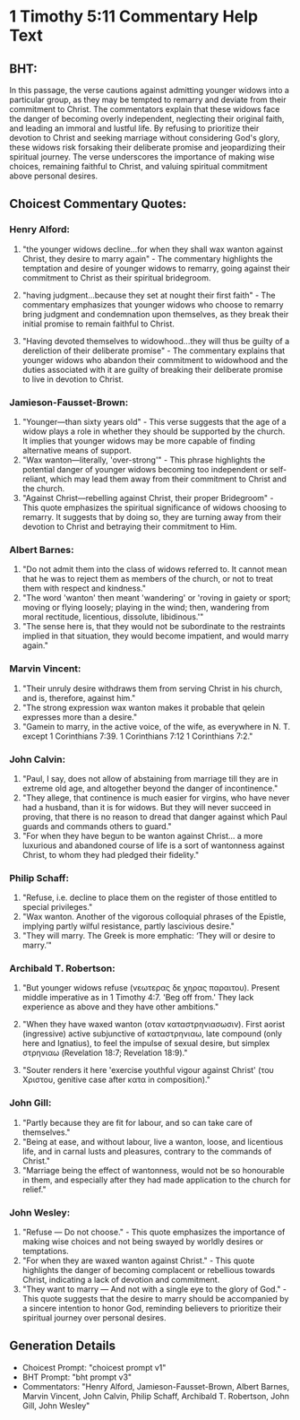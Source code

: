 # 1 Timothy 5:11 Commentary Help Text

## BHT:
In this passage, the verse cautions against admitting younger widows into a particular group, as they may be tempted to remarry and deviate from their commitment to Christ. The commentators explain that these widows face the danger of becoming overly independent, neglecting their original faith, and leading an immoral and lustful life. By refusing to prioritize their devotion to Christ and seeking marriage without considering God's glory, these widows risk forsaking their deliberate promise and jeopardizing their spiritual journey. The verse underscores the importance of making wise choices, remaining faithful to Christ, and valuing spiritual commitment above personal desires.

## Choicest Commentary Quotes:
### Henry Alford:
1. "the younger widows decline...for when they shall wax wanton against Christ, they desire to marry again" - The commentary highlights the temptation and desire of younger widows to remarry, going against their commitment to Christ as their spiritual bridegroom.

2. "having judgment...because they set at nought their first faith" - The commentary emphasizes that younger widows who choose to remarry bring judgment and condemnation upon themselves, as they break their initial promise to remain faithful to Christ.

3. "Having devoted themselves to widowhood...they will thus be guilty of a dereliction of their deliberate promise" - The commentary explains that younger widows who abandon their commitment to widowhood and the duties associated with it are guilty of breaking their deliberate promise to live in devotion to Christ.

### Jamieson-Fausset-Brown:
1. "Younger—than sixty years old" - This verse suggests that the age of a widow plays a role in whether they should be supported by the church. It implies that younger widows may be more capable of finding alternative means of support.
2. "Wax wanton—literally, 'over-strong'" - This phrase highlights the potential danger of younger widows becoming too independent or self-reliant, which may lead them away from their commitment to Christ and the church.
3. "Against Christ—rebelling against Christ, their proper Bridegroom" - This quote emphasizes the spiritual significance of widows choosing to remarry. It suggests that by doing so, they are turning away from their devotion to Christ and betraying their commitment to Him.

### Albert Barnes:
1. "Do not admit them into the class of widows referred to. It cannot mean that he was to reject them as members of the church, or not to treat them with respect and kindness."
2. "The word 'wanton' then meant 'wandering' or 'roving in gaiety or sport; moving or flying loosely; playing in the wind; then, wandering from moral rectitude, licentious, dissolute, libidinous.'"
3. "The sense here is, that they would not be subordinate to the restraints implied in that situation, they would become impatient, and would marry again."

### Marvin Vincent:
1. "Their unruly desire withdraws them from serving Christ in his church, and is, therefore, against him."
2. "The strong expression wax wanton makes it probable that qelein expresses more than a desire."
3. "Gamein to marry, in the active voice, of the wife, as everywhere in N. T. except 1 Corinthians 7:39. 1 Corinthians 7:12 1 Corinthians 7:2."

### John Calvin:
1. "Paul, I say, does not allow of abstaining from marriage till they are in extreme old age, and altogether beyond the danger of incontinence."
2. "They allege, that continence is much easier for virgins, who have never had a husband, than it is for widows. But they will never succeed in proving, that there is no reason to dread that danger against which Paul guards and commands others to guard."
3. "For when they have begun to be wanton against Christ... a more luxurious and abandoned course of life is a sort of wantonness against Christ, to whom they had pledged their fidelity."

### Philip Schaff:
1. "Refuse, i.e. decline to place them on the register of those entitled to special privileges."
2. "Wax wanton. Another of the vigorous colloquial phrases of the Epistle, implying partly wilful resistance, partly lascivious desire."
3. "They will marry. The Greek is more emphatic: ‘They will or desire to marry.’"

### Archibald T. Robertson:
1. "But younger widows refuse (νεωτερας δε χηρας παραιτου). Present middle imperative as in 1 Timothy 4:7. 'Beg off from.' They lack experience as above and they have other ambitions."

2. "When they have waxed wanton (οταν καταστρηνιασωσιν). First aorist (ingressive) active subjunctive of καταστρηνιαω, late compound (only here and Ignatius), to feel the impulse of sexual desire, but simplex στρηνιαω (Revelation 18:7; Revelation 18:9)."

3. "Souter renders it here 'exercise youthful vigour against Christ' (του Χριστου, genitive case after κατα in composition)."

### John Gill:
1. "Partly because they are fit for labour, and so can take care of themselves."
2. "Being at ease, and without labour, live a wanton, loose, and licentious life, and in carnal lusts and pleasures, contrary to the commands of Christ."
3. "Marriage being the effect of wantonness, would not be so honourable in them, and especially after they had made application to the church for relief."

### John Wesley:
1. "Refuse — Do not choose." - This quote emphasizes the importance of making wise choices and not being swayed by worldly desires or temptations.
2. "For when they are waxed wanton against Christ." - This quote highlights the danger of becoming complacent or rebellious towards Christ, indicating a lack of devotion and commitment.
3. "They want to marry — And not with a single eye to the glory of God." - This quote suggests that the desire to marry should be accompanied by a sincere intention to honor God, reminding believers to prioritize their spiritual journey over personal desires.


## Generation Details
- Choicest Prompt: "choicest prompt v1"
- BHT Prompt: "bht prompt v3"
- Commentators: "Henry Alford, Jamieson-Fausset-Brown, Albert Barnes, Marvin Vincent, John Calvin, Philip Schaff, Archibald T. Robertson, John Gill, John Wesley"
